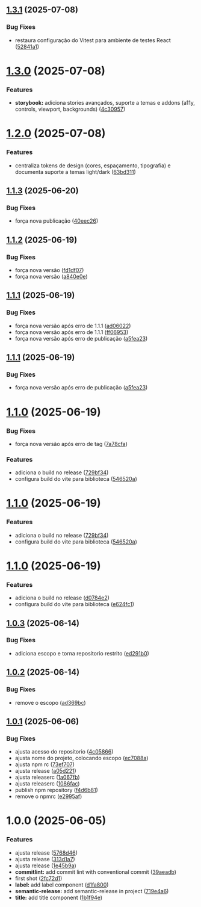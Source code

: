 ## [1.3.1](https://github.com/JoseEduardoMartins/atomic-design-system/compare/v1.3.0...v1.3.1) (2025-07-08)


### Bug Fixes

* restaura configuração do Vitest para ambiente de testes React ([52841a1](https://github.com/JoseEduardoMartins/atomic-design-system/commit/52841a1e7efa169975f79849bd094879d8354935))

# [1.3.0](https://github.com/JoseEduardoMartins/atomic-design-system/compare/v1.2.0...v1.3.0) (2025-07-08)


### Features

* **storybook:** adiciona stories avançados, suporte a temas e addons (a11y, controls, viewport, backgrounds) ([4c30957](https://github.com/JoseEduardoMartins/atomic-design-system/commit/4c30957686a35e743c0a73d3d0f17a8e541e319e))

# [1.2.0](https://github.com/JoseEduardoMartins/atomic-design-system/compare/v1.1.3...v1.2.0) (2025-07-08)


### Features

* centraliza tokens de design (cores, espaçamento, tipografia) e documenta suporte a temas light/dark ([63bd311](https://github.com/JoseEduardoMartins/atomic-design-system/commit/63bd31170ea4f507ec08fe019e22643b9603a0c8))

## [1.1.3](https://github.com/JoseEduardoMartins/atomic-design-system/compare/v1.1.2...v1.1.3) (2025-06-20)


### Bug Fixes

* força nova publicação ([40eec26](https://github.com/JoseEduardoMartins/atomic-design-system/commit/40eec26163476916525af97be1ecaf6859027083))

## [1.1.2](https://github.com/JoseEduardoMartins/atomic-design-system/compare/v1.1.1...v1.1.2) (2025-06-19)


### Bug Fixes

* força nova versão ([fd1df07](https://github.com/JoseEduardoMartins/atomic-design-system/commit/fd1df0748897065e3f835cbfe05c61e046f7b64e))
* força nova versão ([a840e0e](https://github.com/JoseEduardoMartins/atomic-design-system/commit/a840e0eb96e93caaa8dd179e5b14f87716c142a5))

## [1.1.1](https://github.com/JoseEduardoMartins/atomic-design-system/compare/v1.1.0...v1.1.1) (2025-06-19)


### Bug Fixes

* força nova versão após erro de 1.1.1 ([ad06022](https://github.com/JoseEduardoMartins/atomic-design-system/commit/ad060224b58da6aa2eadbbc5fe497262e4c9feab))
* força nova versão após erro de 1.1.1 ([ff06953](https://github.com/JoseEduardoMartins/atomic-design-system/commit/ff06953b5486083b67246faf6da47f0417a2ec90))
* força nova versão após erro de publicação ([a5fea23](https://github.com/JoseEduardoMartins/atomic-design-system/commit/a5fea23145879876f056366e7ce557233eb41a8f))

## [1.1.1](https://github.com/JoseEduardoMartins/atomic-design-system/compare/v1.1.0...v1.1.1) (2025-06-19)


### Bug Fixes

* força nova versão após erro de publicação ([a5fea23](https://github.com/JoseEduardoMartins/atomic-design-system/commit/a5fea23145879876f056366e7ce557233eb41a8f))

# [1.1.0](https://github.com/JoseEduardoMartins/atomic-design-system/compare/v1.0.3...v1.1.0) (2025-06-19)


### Bug Fixes

* força nova versão após erro de tag ([7a78cfa](https://github.com/JoseEduardoMartins/atomic-design-system/commit/7a78cfaa2e48998320ef428df0324b4ff632b3bb))


### Features

* adiciona o build no release ([729bf34](https://github.com/JoseEduardoMartins/atomic-design-system/commit/729bf3410741fb62df1a4b66e3ac3b0e9b785be5))
* configura build do vite para biblioteca ([546520a](https://github.com/JoseEduardoMartins/atomic-design-system/commit/546520a479591a900c5c1921f8deeb2f923cac28))

# [1.1.0](https://github.com/JoseEduardoMartins/atomic-design-system/compare/v1.0.3...v1.1.0) (2025-06-19)


### Features

* adiciona o build no release ([729bf34](https://github.com/JoseEduardoMartins/atomic-design-system/commit/729bf3410741fb62df1a4b66e3ac3b0e9b785be5))
* configura build do vite para biblioteca ([546520a](https://github.com/JoseEduardoMartins/atomic-design-system/commit/546520a479591a900c5c1921f8deeb2f923cac28))

# [1.1.0](https://github.com/JoseEduardoMartins/atomic-design-system/compare/v1.0.3...v1.1.0) (2025-06-19)


### Features

* adiciona o build no release ([d0784e2](https://github.com/JoseEduardoMartins/atomic-design-system/commit/d0784e283368d8ad366faad31696bb510f882388))
* configura build do vite para biblioteca ([e624fc1](https://github.com/JoseEduardoMartins/atomic-design-system/commit/e624fc1cdc9ef31851c5d6e26f2ec63ae6f2ae79))

## [1.0.3](https://github.com/JoseEduardoMartins/my-design-system/compare/v1.0.2...v1.0.3) (2025-06-14)


### Bug Fixes

* adiciona escopo e torna repositorio restrito ([ed291b0](https://github.com/JoseEduardoMartins/my-design-system/commit/ed291b0fdcb9b186008d4993a908283f83616769))

## [1.0.2](https://github.com/JoseEduardoMartins/my-design-system/compare/v1.0.1...v1.0.2) (2025-06-14)


### Bug Fixes

* remove o escopo ([ad369bc](https://github.com/JoseEduardoMartins/my-design-system/commit/ad369bc61cf6ac9d89838bf72735beff98da787f))

## [1.0.1](https://github.com/JoseEduardoMartins/my-design-system/compare/v1.0.0...v1.0.1) (2025-06-06)


### Bug Fixes

* ajusta acesso do repositorio ([4c05866](https://github.com/JoseEduardoMartins/my-design-system/commit/4c058660e259250c3f6b2dd058aa36c809b33e13))
* ajusta nome do projeto, colocando escopo ([ec7088a](https://github.com/JoseEduardoMartins/my-design-system/commit/ec7088a2f8a2c46aeae42442a089e639b5472744))
* ajusta npm rc ([73ef707](https://github.com/JoseEduardoMartins/my-design-system/commit/73ef707273d0c57900b599145ee273623a6bd0bb))
* ajusta release ([a05d221](https://github.com/JoseEduardoMartins/my-design-system/commit/a05d221482a0eb7660539766b9442fc1147ad6ea))
* ajusta releaserc ([1a067fb](https://github.com/JoseEduardoMartins/my-design-system/commit/1a067fb123136b24786208799b86d8a1c711972d))
* ajusta releaserc ([1086fac](https://github.com/JoseEduardoMartins/my-design-system/commit/1086fac92841fc13ad431ccb7bca938beaf56522))
* publish npm repository ([f4d6b81](https://github.com/JoseEduardoMartins/my-design-system/commit/f4d6b8152efbcbd19088788f977ddb038e591f68))
* remove o npmrc ([e2995af](https://github.com/JoseEduardoMartins/my-design-system/commit/e2995af889a2fdd59a6085b9bc008f5f7288973e))

# 1.0.0 (2025-06-05)


### Features

* ajusta release ([5768d46](https://github.com/JoseEduardoMartins/my-design-system/commit/5768d46606a4e57c08230beadbc53e70531162f4))
* ajusta release ([313d1a7](https://github.com/JoseEduardoMartins/my-design-system/commit/313d1a7805bffa0f3f3155b81021049510f4e896))
* ajusta release ([1e45b9a](https://github.com/JoseEduardoMartins/my-design-system/commit/1e45b9a4ef9c392e6a0efac36930eb73918e7fa2))
* **commitlint:** add commit lint with conventional commit ([39aeadb](https://github.com/JoseEduardoMartins/my-design-system/commit/39aeadb275a9d6b52ec5e81e6a05394d9eb777cb))
* first shot ([2fc72d1](https://github.com/JoseEduardoMartins/my-design-system/commit/2fc72d1550124420c36d8d4833af7257f13e062e))
* **label:** add label component ([d1fa800](https://github.com/JoseEduardoMartins/my-design-system/commit/d1fa800bf383366950604669390dc2855f3f67ae))
* **semantic-release:** add semantic-release in project ([719e4a6](https://github.com/JoseEduardoMartins/my-design-system/commit/719e4a6020126c431623aa2f7f58a24a76d91830))
* **title:** add title component ([1b1f94e](https://github.com/JoseEduardoMartins/my-design-system/commit/1b1f94e6353eb877929f3bd5ace51426f4f8ddb3))
